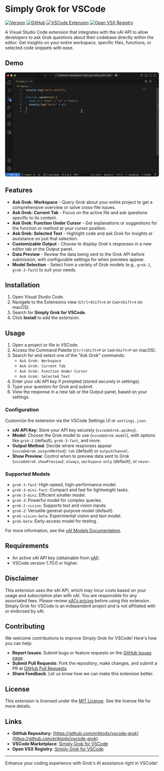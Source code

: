 # Simply Grok for VSCode

[![Version](https://img.shields.io/badge/Version-1.0.0-green)](https://github.com/eriktodx/vscode-grok/releases)
[![GitHub](https://img.shields.io/badge/GitHub-vscode--grok-blue)](https://github.com/eriktodx/vscode-grok)
[![VSCode Extension](https://img.shields.io/badge/VSCode_Extension-Simply_Grok_for_VSCode-red)](https://marketplace.visualstudio.com/items?itemName=ErikKralj.vscode-grok)
[![Open VSX Registry](https://img.shields.io/badge/Open_VSX-Simply_Grok_for_VSCode-purple)](https://open-vsx.org/extension/ErikKralj/vscode-grok)

A Visual Studio Code extension that integrates with the xAI API to allow developers to ask Grok questions about their codebase directly within the editor. Get insights on your entire workspace, specific files, functions, or selected code snippets with ease.

## Demo

![Demo GIF](resources/demo1.gif)

## Features

- **Ask Grok: Workspace** - Query Grok about your entire project to get a comprehensive overview or solve cross-file issues.
- **Ask Grok: Current Tab** - Focus on the active file and ask questions specific to its content.
- **Ask Grok: Function Under Cursor** - Get explanations or suggestions for the function or method at your cursor position.
- **Ask Grok: Selected Text** - Highlight code and ask Grok for insights or assistance on just that selection.
- **Customizable Output** - Choose to display Grok's responses in a new editor tab or the Output panel.
- **Data Preview** - Review the data being sent to the Grok API before submission, with configurable settings for when previews appear.
- **Model Selection** - Select from a variety of Grok models (e.g., `grok-2`, `grok-3-fast`) to suit your needs.

## Installation

1. Open Visual Studio Code.
2. Navigate to the Extensions view (`Ctrl+Shift+X` or `Cmd+Shift+X` on macOS).
3. Search for **Simply Grok for VSCode**.
4. Click **Install** to add the extension.

## Usage

1. Open a project or file in VSCode.
2. Access the Command Palette (`Ctrl+Shift+P` or `Cmd+Shift+P` on macOS).
3. Search for and select one of the "Ask Grok" commands:
   - `Ask Grok: Workspace`
   - `Ask Grok: Current Tab`
   - `Ask Grok: Function Under Cursor`
   - `Ask Grok: Selected Text`
4. Enter your xAI API key if prompted (stored securely in settings).
5. Type your question for Grok and submit.
6. View the response in a new tab or the Output panel, based on your settings.

### Configuration

Customize the extension via the VSCode Settings UI or `settings.json`:

- **xAI API Key**: Store your API key securely (`vscodeGrok.apiKey`).
- **Model**: Choose the Grok model to use (`vscodeGrok.model`), with options like `grok-2` (default), `grok-3-fast`, and more.
- **Output Method**: Decide where responses appear (`vscodeGrok.outputMethod`): `tab` (default) or `outputChannel`.
- **Show Preview**: Control when to preview data sent to Grok (`vscodeGrok.showPreview`): `always`, `workspace-only` (default), or `never`.

### Supported Models

- `grok-3-fast`: High-speed, high-performance model.
- `grok-3-mini-fast`: Compact and fast for lightweight tasks.
- `grok-3-mini`: Efficient smaller model.
- `grok-3`: Powerful model for complex queries.
- `grok-2-vision`: Supports text and vision inputs.
- `grok-2`: Versatile general-purpose model (default).
- `grok-vision-beta`: Experimental vision and text model.
- `grok-beta`: Early-access model for testing.

For more information, see the [xAI Models Documentation](https://docs.x.ai/docs/models).

## Requirements

- An active xAI API key (obtainable from [xAI](https://x.ai/api)).
- VSCode version 1.70.0 or higher.

## Disclaimer

This extension uses the xAI API, which may incur costs based on your usage and subscription plan with xAI. You are responsible for any associated fees. Please review [xAI's pricing](https://docs.x.ai/docs/models) before using this extension. Simply Grok for VSCode is an independent project and is not affiliated with or endorsed by xAI.

## Contributing

We welcome contributions to improve Simply Grok for VSCode! Here's how you can help:

- **Report Issues**: Submit bugs or feature requests on the [GitHub Issues page](https://github.com/eriktodx/vscode-grok/issues).
- **Submit Pull Requests**: Fork the repository, make changes, and submit a PR at [GitHub Pull Requests](https://github.com/eriktodx/vscode-grok/pulls).
- **Share Feedback**: Let us know how we can make this extension better.

## License

This extension is licensed under the [MIT License](LICENSE). See the license file for more details.

## Links

- **GitHub Repository**: [https://github.com/eriktodx/vscode-grok](https://github.com/eriktodx/vscode-grok)
- **VSCode Marketplace**: [Simply Grok for VSCode](https://marketplace.visualstudio.com/items?itemName=ErikKralj.vscode-grok)
- **Open VSX Registry**: [Simply Grok for VSCode](https://open-vsx.org/extension/ErikKralj/vscode-grok)

---

Enhance your coding experience with Grok's AI assistance right in VSCode!
